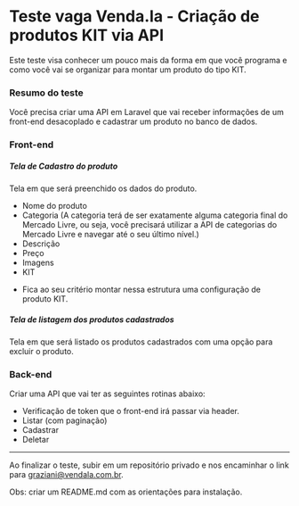 # Teste vaga Venda.la - Criação de produtos KIT via API

Este teste visa conhecer um pouco mais da forma em que você programa e como você vai se organizar para montar um produto do tipo KIT.

### Resumo do teste

Você precisa criar uma API em Laravel que vai receber informações de um front-end desacoplado e cadastrar um produto no banco de dados.

### Front-end
##### Tela de Cadastro do produto
Tela em que será preenchido os dados do produto.
  
 - Nome do produto
 - Categoria (A categoria terá de ser exatamente alguma categoria final do Mercado Livre, ou seja, você precisará utilizar a API de categorias do Mercado Livre e navegar até o seu último nível.)
 - Descrição
 - Preço
 - Imagens
 - KIT
 
* Fica ao seu critério montar nessa estrutura uma configuração de produto KIT.

##### Tela de listagem dos produtos cadastrados
Tela em que será listado os produtos cadastrados com uma opção para excluir o produto.
 
### Back-end
Criar uma API que vai ter as seguintes rotinas abaixo:

- Verificação de token que o front-end irá passar via header.
- Listar (com paginação)
- Cadastrar
- Deletar

---

Ao finalizar o teste, subir em um repositório privado e nos encaminhar o link para graziani@vendala.com.br.

Obs: criar um README.md com as orientações para instalação.
